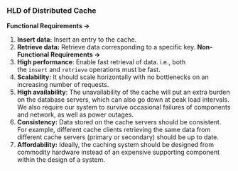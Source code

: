 ### HLD of Distributed Cache

**Functional Requirements ->**
1. **Insert data:** Insert an entry to the cache.
2. **Retrieve data:** Retrieve data corresponding to a specific key.
**Non-Functional Requirements ->**
1. **High performance**: Enable fast retrieval of data. i.e., both the `insert` and `retrieve` operations must be fast.
2. **Scalability:** It should scale horizontally with no bottlenecks on an increasing number of requests.
3. **High availability**: The unavailability of the cache will put an extra burden on the database servers, which can also go down at peak load intervals. We also require our system to survive occasional failures of components and network, as well as power outages.
4. **Consistency:** Data stored on the cache servers should be consistent. For example, different cache clients retrieving the same data from different cache servers (primary or secondary) should be up to date.
5. **Affordability:** Ideally, the caching system should be designed from commodity hardware instead of an expensive supporting component within the design of a system.